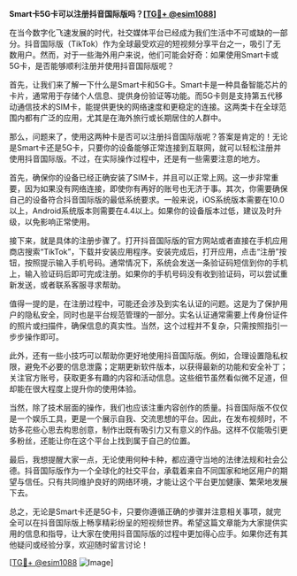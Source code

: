**Smart卡5G卡可以注册抖音国际版吗？[[TG💪+ @esim1088](https://t.me/s/esim1088)]**

在当今数字化飞速发展的时代，社交媒体平台已经成为我们生活中不可或缺的一部分。抖音国际版（TikTok）作为全球最受欢迎的短视频分享平台之一，吸引了无数用户。然而，对于一些海外用户来说，他们可能会好奇：如果使用Smart卡或5G卡，是否能够顺利注册并使用抖音国际版呢？

首先，让我们来了解一下什么是Smart卡和5G卡。Smart卡是一种具备智能芯片的卡片，通常用于存储个人信息、提供身份验证等功能。而5G卡则是支持第五代移动通信技术的SIM卡，能提供更快的网络速度和更稳定的连接。这两类卡在全球范围内都有广泛的应用，尤其是在海外旅行或长期居住的人群中。

那么，问题来了，使用这两种卡是否可以注册抖音国际版呢？答案是肯定的！无论是Smart卡还是5G卡，只要你的设备能够正常连接到互联网，就可以轻松注册并使用抖音国际版。不过，在实际操作过程中，还是有一些需要注意的地方。

首先，确保你的设备已经正确安装了SIM卡，并且可以正常上网。这一步非常重要，因为如果没有网络连接，即使你有再好的账号也无济于事。其次，你需要确保自己的设备符合抖音国际版的最低系统要求。一般来说，iOS系统版本需要在10.0以上，Android系统版本则需要在4.4以上。如果你的设备版本过低，建议及时升级，以免影响正常使用。

接下来，就是具体的注册步骤了。打开抖音国际版的官方网站或者直接在手机应用商店搜索“TikTok”，下载并安装应用程序。安装完成后，打开应用，点击“注册”按钮，按照提示输入手机号码。通常情况下，系统会发送一条验证码短信到你的手机上，输入验证码后即可完成注册。如果你的手机号码没有收到验证码，可以尝试重新发送，或者联系客服寻求帮助。

值得一提的是，在注册过程中，可能还会涉及到实名认证的问题。这是为了保护用户的隐私安全，同时也是平台规范管理的一部分。实名认证通常需要上传身份证件的照片或扫描件，确保信息的真实性。当然，这个过程并不复杂，只需按照指引一步步操作即可。

此外，还有一些小技巧可以帮助你更好地使用抖音国际版。例如，合理设置隐私权限，避免不必要的信息泄露；定期更新软件版本，以获得最新的功能和安全补丁；关注官方账号，获取更多有趣的内容和活动信息。这些细节虽然看似微不足道，但却能在很大程度上提升你的使用体验。

当然，除了技术层面的操作，我们也应该注重内容创作的质量。抖音国际版不仅仅是一个娱乐工具，更是一个展示自我、交流思想的平台。因此，在发布视频时，不妨多花些心思去构思创意，制作出既有吸引力又有意义的作品。这样不仅能吸引更多粉丝，还能让你在这个平台上找到属于自己的位置。

最后，我想提醒大家一点，无论使用何种卡种，都应遵守当地的法律法规和社会公德。抖音国际版作为一个全球化的社交平台，承载着来自不同国家和地区用户的期望与信任。只有共同维护良好的网络环境，才能让这个平台更加健康、繁荣地发展下去。

总之，无论是Smart卡还是5G卡，只要你遵循正确的步骤并注意相关事项，就完全可以在抖音国际版上畅享精彩纷呈的短视频世界。希望这篇文章能为大家提供实用的信息和指导，让大家在使用抖音国际版的过程中更加得心应手。如果你还有其他疑问或经验分享，欢迎随时留言讨论！

[[TG💪+ @esim1088](https://t.me/s/esim1088) ![Image](https://i.postimg.cc/4NQfJmqS/Snipaste-2025-05-13-00-14-12.png)]